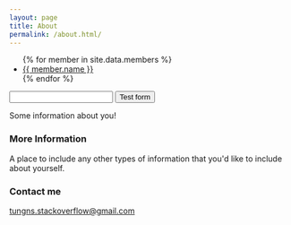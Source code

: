 ```yaml
---
layout: page
title: About
permalink: /about.html/
---
```


<ul>
{% for member in site.data.members %}
  <li>
    <a href="https://github.com/{{ member.github }}">
      {{ member.name }}
    </a>
  </li>
{% endfor %}
</ul>


<form action="https://getsimpleform.com/messages?form_api_token=245902afb7a2b324313d6cab0bb9051e" method="post">
  <!-- the redirect_to is optional, the form will redirect to the referrer on submission -->
  <input type='hidden' name='redirect_to' value='<the complete return url e.g. http://fooey.com/thank-you.html>' />
  <!-- all your input fields here.... -->
  <input type='text' name='test' />
  <input type='submit' value='Test form' />
</form>

Some information about you!

### More Information

A place to include any other types of information that you'd like to include about yourself.

### Contact me

[tungns.stackoverflow@gmail.com](mailto:tungns.stackoverflow@gmail.com)
